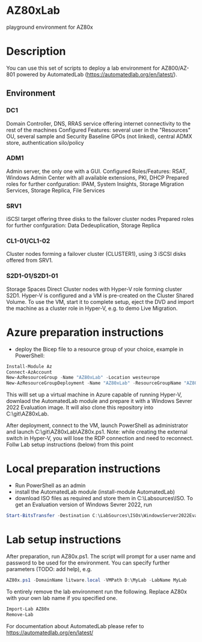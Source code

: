 # AZ80xLab
playground environment for AZ80x

# Description
You can use this set of scripts to deploy a lab environment for AZ800/AZ-801 powered by AutomatedLab (https://automatedlab.org/en/latest/). 
## Environment
### DC1
Domain Controller, DNS, RRAS service offering internet connectivity to the rest of the machines
Configured Features: several user in the "Resources" OU, several sample and Security Baseline GPOs (not linked), central ADMX store, authentication silo/policy
### ADM1
Admin server, the only one with a GUI. 
Configured Roles/Features: RSAT, Windows Admin Center with all available extensions, PKI, DHCP
Prepared roles for further confguration: IPAM, System Insights, Storage Migration Services, Storage Replica, File Services
### SRV1
iSCSI target offering three disks to the failover cluster nodes
Prepared roles for further confguration: Data Dedeuplication, Storage Replica
### CL1-01/CL1-02
Cluster nodes forming a failover cluster (CLUSTER1), using 3 iSCSI disks offered from SRV1.
### S2D1-01/S2D1-01
Storage Spaces Direct Cluster nodes with Hyper-V role forming cluster S2D1. 
Hyper-V is configured and a VM is pre-created on the Cluster Shared Volume. To use the VM, start it to complete setup, eject the DVD and import the machine as a cluster role in Hyper-V, e.g. to demo Live Migration.

# Azure preparation instructions
- deploy the Bicep file to a resource group of your choice, example in PowerShell:
```PowerShell
Install-Module Az
Connect-AzAccount
New-AzResourceGroup -Name "AZ80xLab" -Location westeurope
New-AzResourceGroupDeployment -Name "AZ80xLab" -ResourceGroupName "AZ80xLab" -TemplateFile .\HyperV.bicep
```
This willl set up a virtual machine in Azure capable of running Hyper-V, downlaod the AutomatedLab module and prepare it with a Windows Sevrer 2022 Evaluation image. It will also clone this repository into C:\git\AZ80xLab. 

After deployment, connect to the VM, launch PowerShell as administrator and launch C:\git\AZ80xLab\AZ80x.ps1. Note: while creating the external switch in Hyper-V, you will lose the RDP connection and need to reconnect. Follw Lab setup instructions (below) from this point

# Local preparation instructions
- Run PowerShell as an admin
- install the AutomatedLab module (install-module AutomatedLab)
- download ISO files as required and store them in C:\Labsources\ISO. To get an Evaluation version of Windows Sevrer 2022, run 
```PowerShell
Start-BitsTransfer -Destination C:\LabSources\ISOs\WindowsServer2022Eval.iso -Source 'https://go.microsoft.com/fwlink/p/?LinkID=2195280&clcid=0x409&culture=en-us&country=US'
```
# Lab setup instructions
After preparation, run AZ80x.ps1. The script will prompt for a user name and password to be used for the environment. You can specify further parameters (TODO: add help), e.g. 
```PowerShell
AZ80x.ps1 -DomainName litware.local -VMPath D:\MyLab -LabName MyLab
```
To entirely remove the lab environment run the following. Replace AZ80x with your own lab name if you specified one.
```PowerShell
Import-Lab AZ80x
Remove-Lab
```
For documentation about AutomatedLab please refer to https://automatedlab.org/en/latest/
